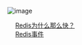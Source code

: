 

![image](https://gitee.com/wt1814/pic-host/raw/master/images/microService/Redis/redis-55.png)  

&emsp; [Redis为什么那么快？](/docs/microService/Redis/RedisFast.md)  
&emsp; [Redis事件](/docs/microService/Redis/RedisEvent.md)  